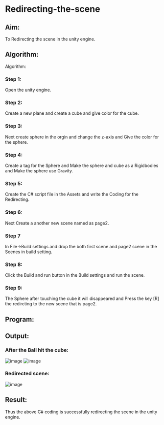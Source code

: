 # Redirecting-the-scene

## Aim:
To Redirecting the scene in the unity engine.

## Algorithm:

Algorithm:
### Step 1:
Open the unity engine.

### Step 2:
Create a new plane and create a cube and give color for the cube.

### Step 3:
Next create sphere in the orgin and change the z-axis and Give the color for the sphere.

### Step 4:
Create a tag for the Sphere and Make the sphere and cube as a Rigidbodies and Make the sphere use Gravity.

### Step 5:
Create the C# script file in the Assets and write the Coding for the Redirecting.

### Step 6:
Next Create a another new scene named as page2.

### Step 7
In File->Build settings and drop the both first scene and page2 scene in the Scenes in build setting.

### Step 8:
Click the Build and run button in the Build settings and run the scene.

### Step 9:
The Sphere after touching the cube it will disappeared and Press the key [R] the redircting to the new scene that is page2.


## Program:

## Output:
### After the Ball hit the cube:
![image](https://github.com/Shobika187/Redirecting-the-scene/assets/94508142/cbbdd39b-73fd-4eaf-84b3-52651fb2c46f)
![image](https://github.com/Shobika187/Redirecting-the-scene/assets/94508142/53e62440-4de3-4e67-aa28-d3f6b3803597)
### Redirected scene:
![image](https://github.com/Shobika187/Redirecting-the-scene/assets/94508142/2a3927c1-359d-4f78-b964-a37d228de965)


## Result:
Thus the above C# coding is successfully redirecting the scene in the unity engine.
